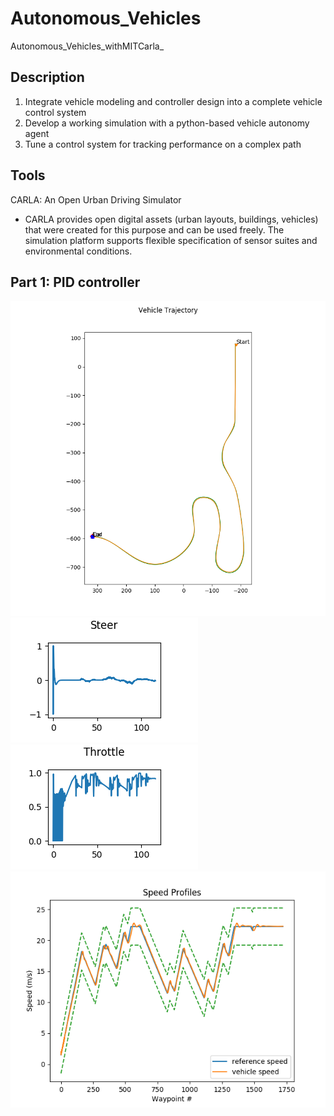 # Autonomous_Vehicles
Autonomous_Vehicles_withMITCarla_

## Description

1. Integrate vehicle modeling and controller design into a complete vehicle control system
2. Develop a working simulation with a python-based vehicle autonomy agent
3. Tune a control system for tracking performance on a complex path

## Tools
CARLA: An Open Urban Driving Simulator
* CARLA provides open digital assets (urban layouts, buildings, vehicles) that were created for this purpose and can
be used freely. The simulation platform supports flexible specification of sensor suites and environmental conditions. 

## Part 1: PID controller

![image](https://github.com/czl735/Autonomous_Vehicles/blob/main/Session1/trajectory.png)
![image](https://github.com/czl735/Autonomous_Vehicles/blob/main/Session1/steer_output.png)
![image](https://github.com/czl735/Autonomous_Vehicles/blob/main/Session1/throttle_output.png)
![image](https://github.com/czl735/Autonomous_Vehicles/blob/main/Session1/Speed_Profiles.png)
